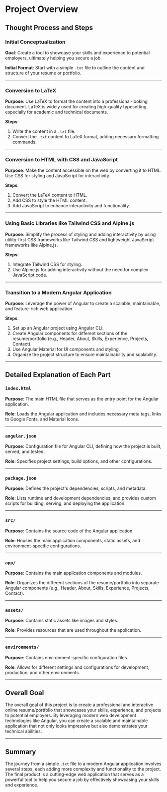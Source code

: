 # Project Overview

## Thought Process and Steps

### Initial Conceptualization

**Goal**: Create a tool to showcase your skills and experience to potential employers, ultimately helping you secure a job.

**Initial Format**: Start with a simple `.txt` file to outline the content and structure of your resume or portfolio.

---

### Conversion to LaTeX

**Purpose**: Use LaTeX to format the content into a professional-looking document. LaTeX is widely used for creating high-quality typesetting, especially for academic and technical documents.

**Steps**:
1. Write the content in a `.txt` file.
2. Convert the `.txt` content to LaTeX format, adding necessary formatting commands.

---

### Conversion to HTML with CSS and JavaScript

**Purpose**: Make the content accessible on the web by converting it to HTML. Use CSS for styling and JavaScript for interactivity.

**Steps**:
1. Convert the LaTeX content to HTML.
2. Add CSS to style the HTML content.
3. Add JavaScript to enhance interactivity and functionality.

---

### Using Basic Libraries like Tailwind CSS and Alpine.js

**Purpose**: Simplify the process of styling and adding interactivity by using utility-first CSS frameworks like Tailwind CSS and lightweight JavaScript frameworks like Alpine.js.

**Steps**:
1. Integrate Tailwind CSS for styling.
2. Use Alpine.js for adding interactivity without the need for complex JavaScript code.

---

### Transition to a Modern Angular Application

**Purpose**: Leverage the power of Angular to create a scalable, maintainable, and feature-rich web application.

**Steps**:
1. Set up an Angular project using Angular CLI.
2. Create Angular components for different sections of the resume/portfolio (e.g., Header, About, Skills, Experience, Projects, Contact).
3. Use Angular Material for UI components and styling.
4. Organize the project structure to ensure maintainability and scalability.

---

## Detailed Explanation of Each Part

### `index.html`

**Purpose**: The main HTML file that serves as the entry point for the Angular application.

**Role**: Loads the Angular application and includes necessary meta tags, links to Google Fonts, and Material Icons.

---

### `angular.json`

**Purpose**: Configuration file for Angular CLI, defining how the project is built, served, and tested.

**Role**: Specifies project settings, build options, and other configurations.

---

### `package.json`

**Purpose**: Defines the project's dependencies, scripts, and metadata.

**Role**: Lists runtime and development dependencies, and provides custom scripts for building, serving, and deploying the application.

---

### `src/`

**Purpose**: Contains the source code of the Angular application.

**Role**: Houses the main application components, static assets, and environment-specific configurations.

---

### `app/`

**Purpose**: Contains the main application components and modules.

**Role**: Organizes the different sections of the resume/portfolio into separate Angular components (e.g., Header, About, Skills, Experience, Projects, Contact).

---

### `assets/`

**Purpose**: Contains static assets like images and styles.

**Role**: Provides resources that are used throughout the application.

---

### `environments/`

**Purpose**: Contains environment-specific configuration files.

**Role**: Allows for different settings and configurations for development, production, and other environments.

---

## Overall Goal

The overall goal of this project is to create a professional and interactive online resume/portfolio that showcases your skills, experience, and projects to potential employers. By leveraging modern web development technologies like Angular, you can create a scalable and maintainable application that not only looks impressive but also demonstrates your technical abilities.

---

## Summary

The journey from a simple `.txt` file to a modern Angular application involves several steps, each adding more complexity and functionality to the project. The final product is a cutting-edge web application that serves as a powerful tool to help you secure a job by effectively showcasing your skills and experience.